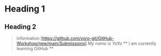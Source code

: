 # Heading 1
## Heading 2

> information
[https://github.com/yoro-git/GitHub-Workshop/new/main/Submissions]
*My name is YoYo*
** I am currently learning GitHub **